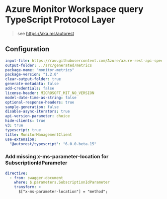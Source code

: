 # Azure Monitor Workspace query TypeScript Protocol Layer

> see https://aka.ms/autorest

## Configuration

```yaml
input-file: https://raw.githubusercontent.com/Azure/azure-rest-api-specs/0550754fb421cd3a5859abf6713a542b682f626c/specification/monitor/resource-manager/Microsoft.Insights/stable/2023-10-01/metrics_API.json
output-folder: ../src/generated/metrics
package-name: "monitor-metrics"
package-version: "1.2.0"
clear-output-folder: true
generate-metadata: false
add-credentials: false
license-header: MICROSOFT_MIT_NO_VERSION
model-date-time-as-string: false
optional-response-headers: true
sample-generation: false
disable-async-iterators: true
api-version-parameter: choice
hide-clients: true
v3: true
typescript: true
title: MonitorManagementClient
use-extension:
  "@autorest/typescript": "6.0.0-beta.15"
```

### Add missing x-ms-parameter-location for SubscriptionIdParameter

```yaml
directive:
  - from: swagger-document
    where: $.parameters.SubscriptionIdParameter
    transform: >
      $["x-ms-parameter-location"] = "method";
```
